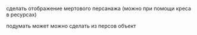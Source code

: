 сделать отображение мертового персанажа
(можно при помощи креса в ресурсах)

подумать может можно сделать из персов объект

